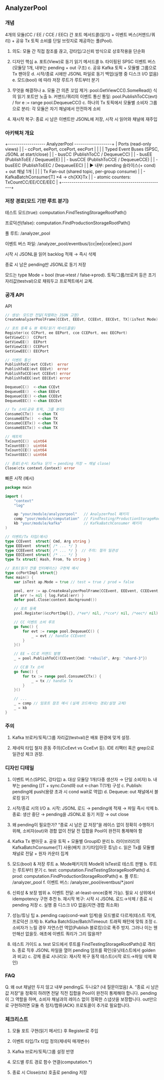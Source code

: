 ## AnalyzerPool
### 개념
4개의 모듈(CC / EE / CCE / EEC) 간 포트 메서드콜(읽기) + 이벤트 버스(커맨드/쿼리) + 공유 Tx 토픽 소비를 단일 브릿지로 제공하는 풀(Pool).

1. 의도: 모듈 간 직접 참조를 끊고, 강타입/고신뢰 방식으로 상호작용을 단순화

2. 디자인 핵심
    a. 포트(View)로 동기 읽기 메서드콜
    b. 타이핑된 SPSC 이벤트 버스(모듈당 1개, 내부는 pending + out 구조)
    c. 공유 Kafka 토픽 + 모듈별 그룹으로 Tx 팬아웃
    d. 시작/종료 시에만 JSONL 파일로 동기 백업(실행 중 디스크 I/O 없음)
    e. 모드(bool) 에 따라 저장 루트가 루트부터 분기

3. 무엇을 해결하나
    a. 모듈 간 의존 꼬임 제거: pool.GetViewCC().SomeRead() 식의 읽기 포트만 노출
    b. 커맨드/쿼리의 이벤트 통신 통일: pool.PublishToCC(evt) / for e := range pool.DequeueCC()
    c. 하나의 Tx 토픽에서 모듈별 소비자 그룹으로 분리: 각 모듈은 자기 채널에서 안전하게 소비

4. 재시작 복구: 종료 시 남은 이벤트만 JSONL에 저장, 시작 시 읽어와 채널에 재주입

### 아키텍처 개요
+------------------- AnalyzerPool -------------------+
| Ports (read-only views)                            |
|  - ccPort, eePort, ccePort, eecPort                |
|                                                    |
| Typed Event Buses (SPSC, JSONL at start/close)     |
|  - busCC  (PublishToCC / DequeueCC)                |
|  - busEE  (PublishToEE / DequeueEE)                |
|  - busCCE (PublishToCCE / DequeueCCE)              |
|  - busEEC (PublishToEEC / DequeueEEC)              |
|  ▶ 내부: pending 슬라이스(+ cond) + out 채널 1개    |
|                                                    |
| Tx Fan-out (shared topic, per-group consume)       |
|  - KafkaBatchConsumer[T] ×4 → ch{XX}Tx             |
|  - atomic counters: TxCountCC/EE/CCE/EEC           |
+----------------------------------------------------+

### 저장 경로(모드 기반 루트 분기)

테스트 모드(true): computation.FindTestingStorageRootPath()

프로덕션(false): computation.FindProductionStorageRootPath()

풀 루트: <ROOT>/analyzer_pool

이벤트 버스 파일: <ROOT>/analyzer_pool/eventbus/{cc|ee|cce|eec}.jsonl

시작 시 JSONL을 읽어 backlog 적재 → 즉시 삭제

종료 시 남은 pending만 JSONL로 동기 저장

모드는 type Mode = bool (true→test / false→prod). 토픽/그룹/브로커 등은 초기 자리값(testval)으로 채워두고 프로젝트에서 교체.

### 공개 API
API
```go
// 생성: 모드만 전달(직렬화는 JSON 고정)
CreateAnalyzerPoolFrame[CCEvt, EEEvt, CCEEvt, EECEvt, TX](isTest Mode) (*AnalyzerPool[...], error)

// 포트 등록 & 뷰 획득(읽기 메서드콜용)
Register(cc CCPort, ee EEPort, cce CCEPort, eec EECPort)
GetViewCC()  CCPort
GetViewEE()  EEPort
GetViewCCE() CCEPort
GetViewEEC() EECPort

// 이벤트 통신
PublishToCC(evt CCEvt)  error
PublishToEE(evt EEEvt)  error
PublishToCCE(evt CCEEvt) error
PublishToEEC(evt EECEvt) error

DequeueCC()  <-chan CCEvt
DequeueEE()  <-chan EEEvt
DequeueCCE() <-chan CCEEvt
DequeueEEC() <-chan EECEvt

// Tx 소비(공유 토픽, 그룹 분리)
ConsumeCCTx()  <-chan TX
ConsumeEETx()  <-chan TX
ConsumeCCETx() <-chan TX
ConsumeEECTx() <-chan TX

// 메트릭
TxCountCC()  uint64
TxCountEE()  uint64
TxCountCCE() uint64
TxCountEEC() uint64

// 종료(순서: Kafka 닫기 → pending 저장 → 채널 close)
Close(ctx context.Context) error
```

빠른 시작 (예시)
```go
package main

import (
    "context"
    "log"

    ap "your/module/analyzerpool"   // AnalyzerPool 패키지
    comp "your/module/computation"  // FindTesting/ProductionStorageRootPath
    kb "your/module/kafka"          // KafkaBatchConsumer 패키지
)

// 이벤트/Tx 타입(예시)
type CCEvent  struct{ Cmd, Arg string }
type EEEvent  struct{ /* ... */ }
type CCEEvent struct{ /* ... */ }  // 주의: 철자 일관성
type EECEvent struct{ /* ... */ }
type Tx struct{ Hash, From, To string }

// 포트(읽기 전용 인터페이스) 구현체 예시
type ccPortImpl struct{}
func main() {
    var isTest ap.Mode = true // test = true / prod = false

    pool, err := ap.CreateAnalyzerPoolFrame[CCEvent, EEEvent, CCEEvent, EECEvent, Tx](isTest)
    if err != nil { log.Fatal(err) }
    defer pool.Close(context.Background())

    // 포트 등록
    pool.Register(&ccPortImpl{}, /*ee*/ nil, /*cce*/ nil, /*eec*/ nil)

    // CC 이벤트 소비 루프
    go func() {
        for evt := range pool.DequeueCC() {
            _ = evt // handle CCEvent
        }
    }()

    // EE → CC로 커맨드 발행
    _ = pool.PublishToCC(CCEvent{Cmd: "rebuild", Arg: "shard-3"})

    // CC용 Tx 소비
    go func() {
        for tx := range pool.ConsumeCCTx() {
            _ = tx // handle Tx
        }
    }()

    // ...
    _ = comp // 임포트 참조 예시 (실제 코드에서는 경로/설정 교체)
    _ = kb
}
```

### 주의

1. Kafka 브로커/토픽/그룹 자리값(testval)은 배포 환경에 맞게 설정.

2. 제네릭 타입 철자 혼동 주의(CcEevt vs CceEvt 등). IDE 리팩터 혹은 grep으로 일관성 체크 권장.

### 디자인 디테일
1. 이벤트 버스(SPSC, 강타입)
    a. 대상 모듈당 1개(다중 생산자 → 단일 소비자)
    b. 내부는 pending []T + sync.Cond와 out <-chan T(1개) 구성
    c. Publish: pending에 push(용량 초과 시 cond wait로 역압)
    d. Dequeue: out 채널에서 블로킹 읽기

2. 시작/종료 시의 I/O
    a. 시작: JSONL 로드 → pending에 적재 → 파일 즉시 삭제
    b. 종료: 생산 중단 → pending을 JSONL로 동기 저장 → out close
3. 왜 pending이 필요한가?
“종료 시 남은 값 저장”을 레이스 없이 정확히 수행하기 위해,
소비자(out)와 경합 없이 전달 전 집합을 Pool이 완전히 통제해야 함

3. Kafka Tx 팬아웃
    a. 공유 토픽 + 모듈별 GroupID 분리
    b. 라이브러리의 KafkaBatchConsumer[T] 사용(배치 크기/타임아웃 튜닝)
    c. 읽은 Tx를 모듈별 채널로 전달 + 원자 카운터 집계

4. 모드(bool) & 저장 루트
    a. Mode패키지의 Mode와 IsTest로 테스트 판별
    b. 루트는 루트부터 분기
    c. test: computation.FindTestingStorageRootPath()
    d. prod: computation.FindProductionStorageRootPath()
    e. 풀 루트: <ROOT>/analyzer_pool
    f. 이벤트 버스: <ROOT>/analyzer_pool/eventbus/*.jsonl

5. 신뢰성 & 보장 범위
    a. 이벤트 전달: at-least-once(중복 가능). 필요 시 상위에서 idempotency 구현 추천
    b. 재시작 복구: 시작 시 JSONL 로드→삭제 / 종료 시 pending 저장
    c. 실행 중 디스크 I/O 없음(지연·경합 최소화)

6. 성능/튜닝 팁
    a. pending cap(cond-wait 임계)을 모드별로 다르게(테스트 작게, 프로덕션 크게)
    b. Kafka BatchSize/BatchTimeout: 트래픽 패턴에 맞춰 조정
    c. 소비자가 느릴 경우 자연스런 역압(Publish 블로킹)으로 폭주 방지. 그러나 이는 웬만해선 없을듯. 애초에 이벤트 쿼리가 그리 많을까?

7. 테스트 가이드
    a. test 모드에서 루트를 FindTestingStorageRootPath()로 격리
    b. 종료 직후 JSONL 파일을 열어 pending 덤프를 확인(유닛테스트에서 golden과 비교)
    c. 강제 종료 시나리오: 재시작 복구 동작 테스트(시작 로드→파일 삭제 확인)

### FAQ

Q. 왜 out 채널만 두지 않고 내부 pending도 두나요? (내 질문이었음)
A. “종료 시 남은 값 저장”을 정확히 하려면 전달 직전 집합을 Pool이 완전히 통제해야 합니다. pending이 그 역할을 하며, 소비자 채널과의 레이스 없이 정확한 스냅샷을 보장합니다. out만으로 구현하려면 모듈 측 정지/합류(ACK) 프로토콜이 추가로 필요합니다.

### 체크리스트

1. 모듈 포트 구현(읽기 메서드) 후 Register로 주입

2. 이벤트 타입/Tx 타입 정의(제네릭 매개변수)

3. Kafka 브로커/토픽/그룹 설정 반영

4. 모드별 루트 경로 함수 연결(computation.*)

5. 종료 시 Close(ctx) 호출로 pending 저장